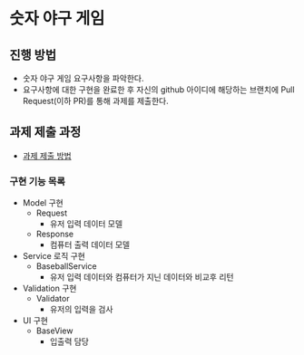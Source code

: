 # 숫자 야구 게임
## 진행 방법
* 숫자 야구 게임 요구사항을 파악한다.
* 요구사항에 대한 구현을 완료한 후 자신의 github 아이디에 해당하는 브랜치에 Pull Request(이하 PR)를 통해 과제를 제출한다.

## 과제 제출 과정
* [과제 제출 방법](https://github.com/next-step/nextstep-docs/tree/master/precourse)

### 구현 기능 목록

 - Model 구현
   - Request
     - 유저 입력 데이터 모델
   - Response
     - 컴퓨터 출력 데이터 모델
 - Service 로직 구현
   - BaseballService
     - 유저 입력 데이터와 컴퓨터가 지닌 데이터와 비교후 리턴
 - Validation 구현
   - Validator
     - 유저의 입력을 검사
 - UI 구현
   - BaseView
     - 입출력 담당